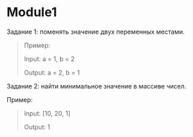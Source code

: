 # Module1

Задание 1: поменять значение двух переменных местами.

> Пример:
>
> Input: a = 1, b = 2
>
> Output: a = 2, b = 1

Задание 2: найти минимальное значение в массиве чисел.

 Пример:
>
> Input: [10, 20, 1]
>
> Output: 1
